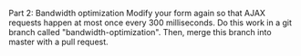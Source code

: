 Part 2: Bandwidth optimization 
Modify your form again so that AJAX requests happen at most once every 300 milliseconds. Do this work in a git branch called "bandwidth-optimization". Then, merge this branch into master with a pull request.
